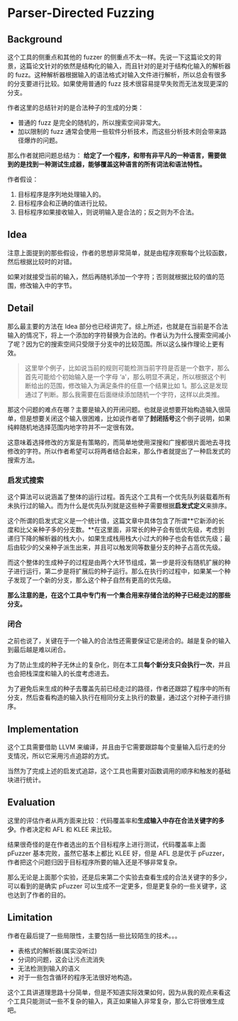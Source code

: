 # Parser-Directed Fuzzing

## Background

这个工具的侧重点和其他的 fuzzer 的侧重点不太一样。先说一下这篇论文的背景，这篇论文针对的依然是结构化的输入，而且针对的是对于结构化输入的解析器的 fuzz。这种解析器根据输入的语法格式对输入文件进行解析，所以总会有很多的分支要进行比较。如果使用普通的 fuzz 技术很容易提早失败而无法发现更深的分支。

作者这里的总结针对的是合法种子的生成的分类：

* 普通的 fuzz 是完全的随机的，所以搜索空间非常大。
* 加以限制的 fuzz 通常会使用一些软件分析技术，而这些分析技术则会带来路径爆炸的问题。

那么作者就把问题总结为：
**给定了一个程序，和带有非平凡的一种语言，需要做到的是找到一种测试生成器，能够覆盖这种语言的所有词法和语法特性。**

作者假设：

1. 目标程序是序列地处理输入的。
2. 目标程序会和正确的值进行比较。
3. 目标程序如果接收输入，则说明输入是合法的；反之则为不合法。

## Idea

注意上面提到的那些假设，作者的思想非常简单，就是由程序观察每个比较函数，然后根据比较时的对错。

如果对就接受当前的输入，然后再随机添加一个字符；否则就根据比较的值的范围，修改输入中的字节。

## Detail

那么最主要的方法在 Idea 部分也已经讲完了。综上所述，也就是在当前是不合法输入的情况下，将上一个添加的字符替换为合法的。作者认为为什么搜索空间减小了呢？因为它的搜索空间只受限于分支中的比较范围。所以这么操作理论上更有效。

> 这里举个例子，比如说当前的规则可能检测当前字符是否是一个数字，那么首先可能给个初始输入是一个字母 ‘a'，那么明显不满足，所以根据这个判断给出的范围，修改输入为满足条件的任意一个结果比如 1。那么这是发现通过了判断。那么我需要在后面继续添加随机一个字符，这样以此类推。

那这个问题的难点在哪？主要是输入的开闭问题。也就是说想要开始构造输入很简单，但是想要关闭这个输入很困难，比如说作者举了**封闭括号**这个例子说明，如果纯粹随机地选择范围内地字符并不一定很有效。

这意味着选择修改的方案是有策略的，而简单地使用深搜和广搜都很片面地去寻找修改的字符。所以作者希望可以将两者结合起来，那么作者就提出了一种启发式的搜索方法。

### 启发式搜索

这个算法可以说涵盖了整体的运行过程。首先这个工具有一个优先队列装载着所有未执行过的输入。而为什么是优先队列就是这些种子需要根据**启发式定义**来排序。

这个所谓的启发式定义是一个统计值，这篇文章中具体包含了所谓**它新添的长度和比父亲种子多的分支数。**在这里面，非常长的种子会有低优先级，考虑到递归下降的解析器的栈大小，如果生成栈用栈大小过大的种子也会有低优先级；最后由较少的父亲种子派生出来，并且可以触发同等数量分支的种子占高优先级。

而这个整体的生成种子的过程是由两个大环节组成，第一步是将没有随机扩展的种子进行运行，第二步是将扩展后的种子运行。那么在执行的过程中，如果某一个种子发现了一个新的分支，那么这个种子自然有更高的优先级。

**那么注意的是，在这个工具中专门有一个集合用来存储合法的种子已经走过的那些分支。**

### 闭合

之前也说了，关键在于一个输入的合法性还需要保证它是闭合的。越是复杂的输入到最后越是难以闭合。

为了防止生成的种子无休止的复杂化，则在本工具**每个新分支只会执行一次**，并且也会把栈深度和输入的长度考虑进去。

为了避免后来生成的种子去覆盖先前已经走过的路径，作者还跟踪了程序中的所有分支，然后查看构造的输入执行在相同分支上执行的数量，通过这个对种子进行排序。

## Implementation

这个工具需要借助 LLVM 来编译，并且由于它需要跟踪每个变量输入后行走的分支情况，所以它采用污点追踪的方式。

当然为了完成上述的启发式追踪，这个工具也需要对函数调用的顺序和触发的基础块进行统计。

## Evaluation

这里的评估作者从两方面来比较：代码覆盖率和**生成输入中存在合法关键字的多少**。作者决定和 AFL 和 KLEE 来比较。

结果很奇怪的是在作者选出的五个目标程序上进行测试，代码覆盖率上面 pFuzzer 基本完败，虽然它基本上都比 KLEE 好，但是 AFL 总是优于 pFuzzer，作者把这个问题归因于目标程序所要的输入还是不够非常复杂。

那么无论是上面那个实验，还是后来第二个实验去查看生成的合法关键字的多少，可以看到的是确实 pFuzzer 可以生成不一定更多，但是更复杂的一些关键字，这也达到了作者的目的。

## Limitation

作者在最后提了一些局限性，主要包括一些比较陌生的技术。。。

* 表格式的解析器(属实没听过)
* 分词的问题，这会让污点流消失
* 无法检测到输入的语义
* 对于一些包含循环的程序无法很好地构造。

这个工具讲道理思路十分简单，但是不知道实际效果如何，因为从我的观点来看这个工具只能测试一些不复杂的输入，真正如果输入非常复杂，那么它将很难生成吧。